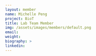 ```yaml
---
layout: member
name: Michelle Peng
project: BioT
title: Lab Team Member
img: /assets/images/members/default.png
email:
weight: 
biography: >
linkedin:
---
```

